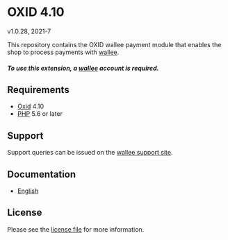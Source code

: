 

# OXID 4.10

v1.0.28, 2021-7

This repository contains the OXID  wallee payment module that enables the shop to process payments with [wallee](https://www.wallee.com).

##### To use this extension, a [wallee](https://www.wallee.com) account is required.

## Requirements

* [Oxid](https://www.oxid-esales.com/) 4.10
* [PHP](http://php.net/) 5.6 or later

## Support

Support queries can be issued on the [wallee support site](https://app-wallee.com/space/select?target=/support).

## Documentation

* [English](https://plugin-documentation.wallee.com/wallee-payment/oxid-4.10/1.0.28/docs/en/documentation.html)

## License

Please see the [license file](https://github.com/wallee-payment/oxid-4.10/blob/1.0.28/LICENSE) for more information.
